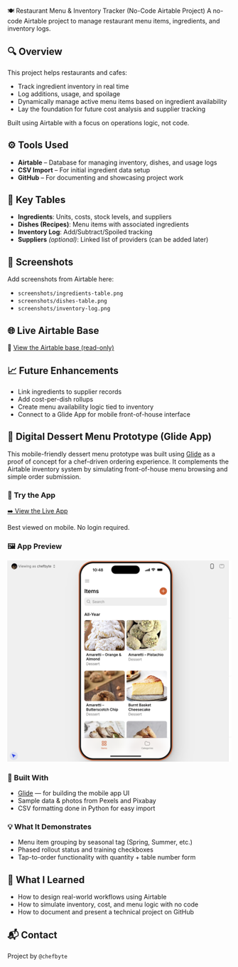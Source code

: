 🍽️ Restaurant Menu & Inventory Tracker (No-Code Airtable Project)
A no-code Airtable project to manage restaurant menu items, ingredients, and inventory logs.

## 🔍 Overview

This project helps restaurants and cafes:
- Track ingredient inventory in real time
- Log additions, usage, and spoilage
- Dynamically manage active menu items based on ingredient availability
- Lay the foundation for future cost analysis and supplier tracking

Built using Airtable with a focus on operations logic, not code.

## ⚙️ Tools Used

- **Airtable** – Database for managing inventory, dishes, and usage logs
- **CSV Import** – For initial ingredient data setup
- **GitHub** – For documenting and showcasing project work

## 🧩 Key Tables

- **Ingredients**: Units, costs, stock levels, and suppliers
- **Dishes (Recipes)**: Menu items with associated ingredients
- **Inventory Log**: Add/Subtract/Spoiled tracking
- **Suppliers** *(optional)*: Linked list of providers (can be added later)

## 📸 Screenshots

Add screenshots from Airtable here:

- `screenshots/ingredients-table.png`
- `screenshots/dishes-table.png`
- `screenshots/inventory-log.png`

## 🌐 Live Airtable Base

🔗 [View the Airtable base (read-only)](https://airtable.com/appT6DLDxU8NRPGw6/pagGkBa0LNGe5uJJc/preview?app_preview=true)

## 📈 Future Enhancements

- Link ingredients to supplier records
- Add cost-per-dish rollups
- Create menu availability logic tied to inventory
- Connect to a Glide App for mobile front-of-house interface
  
## 🍰 Digital Dessert Menu Prototype (Glide App)

This mobile-friendly dessert menu prototype was built using [Glide](https://www.glideapps.com/) as a proof of concept for a chef-driven ordering experience. It complements the Airtable inventory system by simulating front-of-house menu browsing and simple order submission.

### 📱 Try the App

[➡️ View the Live App](https://digital-dessert-menu.glide.page/dl/a400f7)

Best viewed on mobile. No login required.

### 🖼️ App Preview

![Menu Screenshot](screenshots/menu_screenshot_resized_1.png)

### 🔧 Built With

- [Glide](https://www.glideapps.com/) — for building the mobile app UI
- Sample data & photos from Pexels and Pixabay
- CSV formatting done in Python for easy import

### 💡 What It Demonstrates

- Menu item grouping by seasonal tag (Spring, Summer, etc.)
- Phased rollout status and training checkboxes
- Tap-to-order functionality with quantity + table number form
## 🧠 What I Learned

- How to design real-world workflows using Airtable
- How to simulate inventory, cost, and menu logic with no code
- How to document and present a technical project on GitHub
  
## 📬 Contact

Project by `@chefbyte`  
